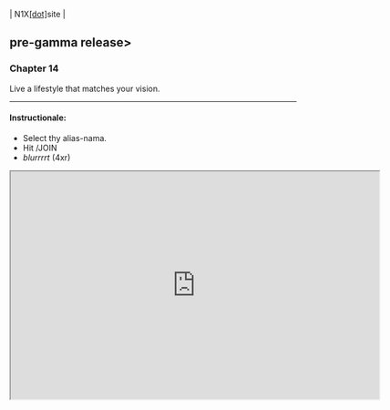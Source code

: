   | N1X[\[dot\]](https://N1X.site/)site  |  

## pre-gamma release>


### Chapter 14
Live a lifestyle that matches your vision.

---

#### Instructionale:

 - Select thy alias-nama.
 - Hit /JOIN
 - *blurrrrt* \(4xr\)

<html><body><iframe src="http://webchat.freenode.net?channels=%23N1Xsite&uio=MTY9dHJ1ZSYyPXRydWUmND10cnVlJjk9dHJ1ZSYxMT0wJjEyPXRydWUmMTU9dHJ1ZQed" width="647" height="400"></iframe></body></html>
